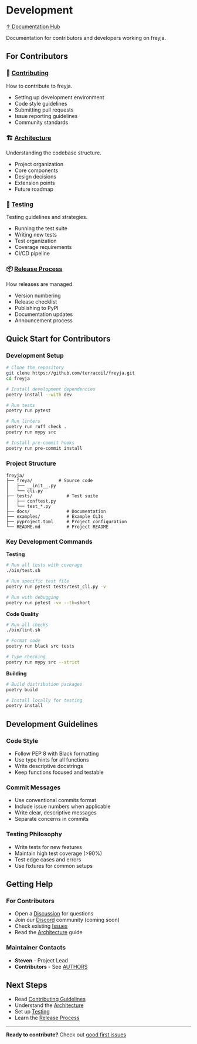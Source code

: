 # Development

[↑ Documentation Hub](../README.md)

Documentation for contributors and developers working on freyja.

## For Contributors

### 🤝 [Contributing](contributing.md)
How to contribute to freyja.
- Setting up development environment
- Code style guidelines
- Submitting pull requests
- Issue reporting guidelines
- Community standards

### 🏗️ [Architecture](architecture.md)
Understanding the codebase structure.
- Project organization
- Core components
- Design decisions
- Extension points
- Future roadmap

### 🧪 [Testing](testing.md)
Testing guidelines and strategies.
- Running the test suite
- Writing new tests
- Test organization
- Coverage requirements
- CI/CD pipeline

### 📦 [Release Process](release-process.md)
How releases are managed.
- Version numbering
- Release checklist
- Publishing to PyPI
- Documentation updates
- Announcement process

## Quick Start for Contributors

### Development Setup
```bash
# Clone the repository
git clone https://github.com/terracoil/freyja.git
cd freyja

# Install development dependencies
poetry install --with dev

# Run tests
poetry run pytest

# Run linters
poetry run ruff check .
poetry run mypy src

# Install pre-commit hooks
poetry run pre-commit install
```

### Project Structure
```
freyja/
├── freya/          # Source code
│   ├── __init__.py
│   └── cli.py
├── tests/             # Test suite
│   ├── conftest.py
│   └── test_*.py
├── docs/              # Documentation
├── examples/          # Example CLIs
├── pyproject.toml     # Project configuration
└── README.md          # Project README
```

### Key Development Commands

**Testing**
```bash
# Run all tests with coverage
./bin/test.sh

# Run specific test file
poetry run pytest tests/test_cli.py -v

# Run with debugging
poetry run pytest -vv --tb=short
```

**Code Quality**
```bash
# Run all checks
./bin/lint.sh

# Format code
poetry run black src tests

# Type checking
poetry run mypy src --strict
```

**Building**
```bash
# Build distribution packages
poetry build

# Install locally for testing
poetry install
```

## Development Guidelines

### Code Style
- Follow PEP 8 with Black formatting
- Use type hints for all functions
- Write descriptive docstrings
- Keep functions focused and testable

### Commit Messages
- Use conventional commits format
- Include issue numbers when applicable
- Write clear, descriptive messages
- Separate concerns in commits

### Testing Philosophy
- Write tests for new features
- Maintain high test coverage (>90%)
- Test edge cases and errors
- Use fixtures for common setups

## Getting Help

### For Contributors
- Open a [Discussion](https://github.com/terracoil/freyja/discussions) for questions
- Join our [Discord](#) community (coming soon)
- Check existing [Issues](https://github.com/terracoil/freyja/issues)
- Read the [Architecture](architecture.md) guide

### Maintainer Contacts
- **Steven** - Project Lead
- **Contributors** - See [AUTHORS](https://github.com/terracoil/freyja/blob/main/AUTHORS)

## Next Steps

- Read [Contributing Guidelines](contributing.md)
- Understand the [Architecture](architecture.md)
- Set up [Testing](testing.md)
- Learn the [Release Process](release-process.md)

---

**Ready to contribute?** Check out [good first issues](https://github.com/terracoil/freyja/labels/good%20first%20issue)
